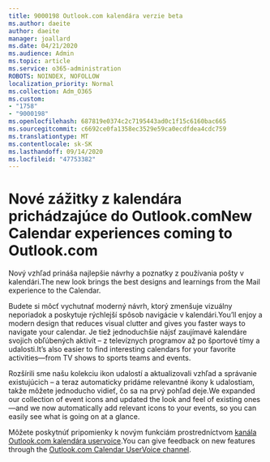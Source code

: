 ```yaml
---
title: 9000198 Outlook.com kalendára verzie beta
ms.author: daeite
author: daeite
manager: joallard
ms.date: 04/21/2020
ms.audience: Admin
ms.topic: article
ms.service: o365-administration
ROBOTS: NOINDEX, NOFOLLOW
localization_priority: Normal
ms.collection: Adm_O365
ms.custom:
- "1758"
- "9000198"
ms.openlocfilehash: 687819e0374c2c7195443ad0c1f15c6160bac665
ms.sourcegitcommit: c6692ce0fa1358ec3529e59ca0ecdfdea4cdc759
ms.translationtype: MT
ms.contentlocale: sk-SK
ms.lasthandoff: 09/14/2020
ms.locfileid: "47753382"
---
```

# <a name="new-calendar-experiences-coming-to-outlookcom"></a><span data-ttu-id="d1897-102">Nové zážitky z kalendára prichádzajúce do Outlook.com</span><span class="sxs-lookup"><span data-stu-id="d1897-102">New Calendar experiences coming to Outlook.com</span></span>

<span data-ttu-id="d1897-103">Nový vzhľad prináša najlepšie návrhy a poznatky z používania pošty v kalendári.</span><span class="sxs-lookup"><span data-stu-id="d1897-103">The new look brings the best designs and learnings from the Mail experience to the Calendar.</span></span>

<span data-ttu-id="d1897-104">Budete si môcť vychutnať moderný návrh, ktorý zmenšuje vizuálny neporiadok a poskytuje rýchlejší spôsob navigácie v kalendári.</span><span class="sxs-lookup"><span data-stu-id="d1897-104">You’ll enjoy a modern design that reduces visual clutter and gives you faster ways to navigate your calendar.</span></span> <span data-ttu-id="d1897-105">Je tiež jednoduchšie nájsť zaujímavé kalendáre svojich obľúbených aktivít – z televíznych programov až po športové tímy a udalosti.</span><span class="sxs-lookup"><span data-stu-id="d1897-105">It’s also easier to find interesting calendars for your favorite activities—from TV shows to sports teams and events.</span></span>

<span data-ttu-id="d1897-106">Rozšírili sme našu kolekciu ikon udalostí a aktualizovali vzhľad a správanie existujúcich – a teraz automaticky pridáme relevantné ikony k udalostiam, takže môžete jednoducho vidieť, čo sa na prvý pohľad deje.</span><span class="sxs-lookup"><span data-stu-id="d1897-106">We expanded our collection of event icons and updated the look and feel of existing ones—and we now automatically add relevant icons to your events, so you can easily see what is going on at a glance.</span></span>

<span data-ttu-id="d1897-107">Môžete poskytnúť pripomienky k novým funkciám prostredníctvom [kanála Outlook.com kalendára uservoice](https://go.microsoft.com/fwlink/?linkid=2103075).</span><span class="sxs-lookup"><span data-stu-id="d1897-107">You can give feedback on new features through the [Outlook.com Calendar UserVoice channel](https://go.microsoft.com/fwlink/?linkid=2103075).</span></span>
